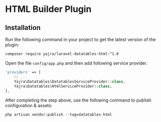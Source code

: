# HTML Builder Plugin

## Installation

Run the following command in your project to get the latest version of the plugin:

`composer require yajra/laravel-datatables-html:^1.0`

Open the file ```config/app.php``` and then add following service provider.

```php
'providers' => [
    // ...
    Yajra\Datatables\DatatablesServiceProvider::class,
    Yajra\Datatables\HtmlServiceProvider::class,
],
```

After completing the step above, use the following command to publish configuration & assets:

```
php artisan vendor:publish --tag=datatables-html
```
